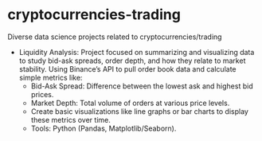 # cryptocurrencies-trading
Diverse data science projects related to cryptocurrencies/trading
- Liquidity Analysis: Project focused on summarizing and visualizing data to study bid-ask spreads, order depth, and how they relate to market stability. Using Binance’s API to pull order book data and calculate simple metrics like: 
    - Bid-Ask Spread: Difference between the lowest ask and highest bid prices.
    - Market Depth: Total volume of orders at various price levels.
    - Create basic visualizations like line graphs or bar charts to display these metrics over time.
    - Tools: Python (Pandas, Matplotlib/Seaborn).
